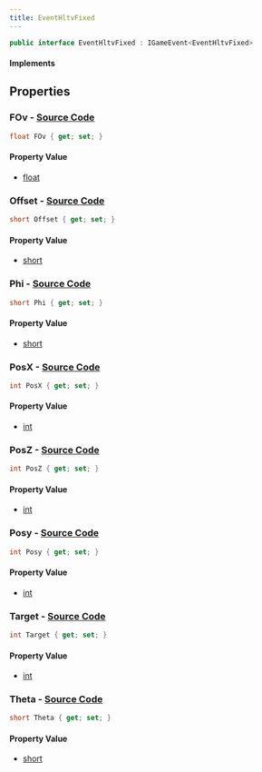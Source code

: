 ```yaml
---
title: EventHltvFixed
---
```


```csharp
public interface EventHltvFixed : IGameEvent<EventHltvFixed>
```

#### Implements

## Properties

### **FOv** - [Source Code](https://github.com/swiftly-solution/swiftlys2/blob/main/managed/src/SwiftlyS2.Generated/GameEvents/Interfaces/EventHltvFixed.cs#L56)

```csharp
float FOv { get; set; }
```

#### Property Value

- [float](https://learn.microsoft.com/dotnet/api/system.single)

### **Offset** - [Source Code](https://github.com/swiftly-solution/swiftlys2/blob/main/managed/src/SwiftlyS2.Generated/GameEvents/Interfaces/EventHltvFixed.cs#L51)

```csharp
short Offset { get; set; }
```

#### Property Value

- [short](https://learn.microsoft.com/dotnet/api/system.int16)

### **Phi** - [Source Code](https://github.com/swiftly-solution/swiftlys2/blob/main/managed/src/SwiftlyS2.Generated/GameEvents/Interfaces/EventHltvFixed.cs#L46)

```csharp
short Phi { get; set; }
```

#### Property Value

- [short](https://learn.microsoft.com/dotnet/api/system.int16)

### **PosX** - [Source Code](https://github.com/swiftly-solution/swiftlys2/blob/main/managed/src/SwiftlyS2.Generated/GameEvents/Interfaces/EventHltvFixed.cs#L24)

```csharp
int PosX { get; set; }
```

#### Property Value

- [int](https://learn.microsoft.com/dotnet/api/system.int32)

### **PosZ** - [Source Code](https://github.com/swiftly-solution/swiftlys2/blob/main/managed/src/SwiftlyS2.Generated/GameEvents/Interfaces/EventHltvFixed.cs#L34)

```csharp
int PosZ { get; set; }
```

#### Property Value

- [int](https://learn.microsoft.com/dotnet/api/system.int32)

### **Posy** - [Source Code](https://github.com/swiftly-solution/swiftlys2/blob/main/managed/src/SwiftlyS2.Generated/GameEvents/Interfaces/EventHltvFixed.cs#L29)

```csharp
int Posy { get; set; }
```

#### Property Value

- [int](https://learn.microsoft.com/dotnet/api/system.int32)

### **Target** - [Source Code](https://github.com/swiftly-solution/swiftlys2/blob/main/managed/src/SwiftlyS2.Generated/GameEvents/Interfaces/EventHltvFixed.cs#L63)

```csharp
int Target { get; set; }
```

#### Property Value

- [int](https://learn.microsoft.com/dotnet/api/system.int32)

### **Theta** - [Source Code](https://github.com/swiftly-solution/swiftlys2/blob/main/managed/src/SwiftlyS2.Generated/GameEvents/Interfaces/EventHltvFixed.cs#L41)

```csharp
short Theta { get; set; }
```

#### Property Value

- [short](https://learn.microsoft.com/dotnet/api/system.int16)

